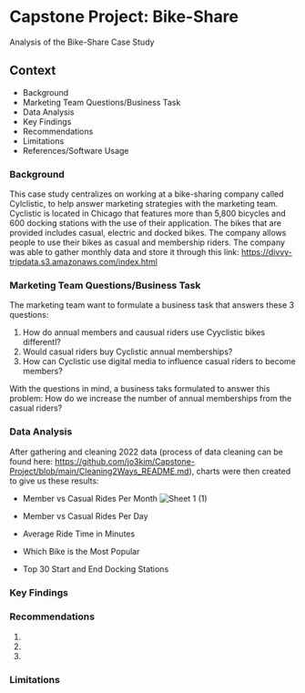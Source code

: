 # Capstone Project: Bike-Share
Analysis of the Bike-Share Case Study

## Context
* Background  
* Marketing Team Questions/Business Task
* Data Analysis
* Key Findings
* Recommendations
* Limitations
* References/Software Usage

### Background
This case study centralizes on working at a bike-sharing company called Cylclistic, to help answer marketing strategies with the marketing team. Cyclistic is located in Chicago that features more than 5,800 bicycles and 600 docking stations with the use of their application. The bikes that are provided includes casual, electric and docked bikes. The company allows people to use their bikes as casual and membership riders. The company was able to gather monthly data and store it through this link:
https://divvy-tripdata.s3.amazonaws.com/index.html

### Marketing Team Questions/Business Task
The marketing team want to formulate a business task that answers these 3 questions:
1. How do annual members and causual riders use Cyyclistic bikes differentl?
2. Would casual riders buy Cyclistic annual memberships?
3. How can Cyclistic use digital media to influence casual riders to become members?

With the questions in mind, a business taks formulated to answer this problem: How do we increase the number of annual memberships from the casual riders?

### Data Analysis
After gathering and cleaning 2022 data (process of data cleaning can be found here: https://github.com/jo3kim/Capstone-Project/blob/main/Cleaning2Ways_README.md), charts were then created to give us these results:

* Member vs Casual Rides Per Month
![Sheet 1 (1)](https://user-images.githubusercontent.com/123437423/220827518-1d7ecda0-4959-491d-9d30-40eb978fff8a.png)


* Member vs Casual Rides Per Day
* Average Ride Time in Minutes
* Which Bike is the Most Popular
* Top 30 Start and End Docking Stations

### Key Findings

### Recommendations
1. 
2.
3.

### Limitations
